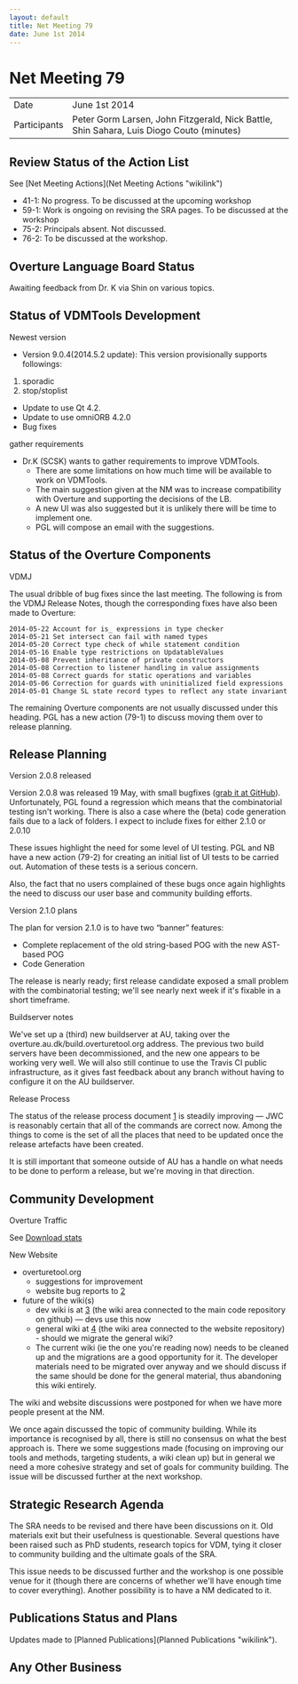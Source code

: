 ```yaml
---
layout: default
title: Net Meeting 79
date: June 1st 2014
---
```


<script src="https://code.jquery.com/jquery-1.11.1.min.js">
</script>
<script src="/javascripts/edit.js"></script>
<script>setEditButonNm();</script>

# Net Meeting 79

|||
|---|---|
| Date | June 1st 2014 |
| Participants | Peter Gorm Larsen, John Fitzgerald, Nick Battle, Shin Sahara, Luis Diogo Couto (minutes) |

Review Status of the Action List
--------------------------------

See [Net Meeting Actions](Net Meeting Actions "wikilink")

-   41-1: No progress. To be discussed at the upcoming workshop
-   59-1: Work is ongoing on revising the SRA pages. To be discussed at
    the workshop
-   75-2: Principals absent. Not discussed.
-   76-2: To be discussed at the workshop.

Overture Language Board Status
------------------------------

Awaiting feedback from Dr. K via Shin on various topics.

Status of VDMTools Development
------------------------------

Newest version

-   Version 9.0.4(2014.5.2 update): This version provisionally supports
    followings:

1.  sporadic
2.  stop/stoplist

-   Update to use Qt 4.2.
-   Update to use omniORB 4.2.0
-   Bug fixes

gather requirements

-   Dr.K (SCSK) wants to gather requirements to improve VDMTools.
    -   There are some limitations on how much time will be available to
        work on VDMTools.
    -   The main suggestion given at the NM was to increase
        compatibility with Overture and supporting the decisions of the
        LB.
    -   A new UI was also suggested but it is unlikely there will be
        time to implement one.
    -   PGL will compose an email with the suggestions.

Status of the Overture Components
---------------------------------

VDMJ

The usual dribble of bug fixes since the last meeting. The following is
from the VDMJ Release Notes, though the corresponding fixes have also
been made to Overture:

`2014-05-22 Account for is_ expressions in type checker`\
`2014-05-21 Set intersect can fail with named types`\
`2014-05-20 Correct type check of while statement condition`\
`2014-05-16 Enable type restrictions on UpdatableValues`\
`2014-05-08 Prevent inheritance of private constructors`\
`2014-05-08 Correction to listener handling in value assignments`\
`2014-05-08 Correct guards for static operations and variables`\
`2014-05-06 Correction for guards with uninitialized field expressions`\
`2014-05-01 Change SL state record types to reflect any state invariant`

The remaining Overture components are not usually discussed under this
heading. PGL has a new action (79-1) to discuss moving them over to
release planning.

Release Planning
----------------

Version 2.0.8 released

Version 2.0.8 was released 19 May, with small bugfixes ([grab it at
GitHub](https://github.com/overturetool/overture/releases/tag/Release%2F2.0.8)).
Unfortunately, PGL found a regression which means that the combinatorial
testing isn't working. There is also a case where the (beta) code
generation fails due to a lack of folders. I expect to include fixes for
either 2.1.0 or 2.0.10

These issues highlight the need for some level of UI testing. PGL and NB
have a new action (79-2) for creating an initial list of UI tests to be
carried out. Automation of these tests is a serious concern.

Also, the fact that no users complained of these bugs once again
highlights the need to discuss our user base and community building
efforts.

Version 2.1.0 plans

The plan for version 2.1.0 is to have two “banner” features:

-   Complete replacement of the old string-based POG with the new
    AST-based POG
-   Code Generation

The release is nearly ready; first release candidate exposed a small
problem with the combinatorial testing; we'll see nearly next week if
it's fixable in a short timeframe.

Buildserver notes

We've set up a (third) new buildserver at AU, taking over the
overture.au.dk/build.overturetool.org address. The previous two build
servers have been decommissioned, and the new one appears to be working
very well. We will also still continue to use the Travis CI public
infrastructure, as it gives fast feedback about any branch without
having to configure it on the AU buildserver.

Release Process

The status of the release process document
[1](https://github.com/overturetool/overture/wiki/Release-Process) is
steadily improving — JWC is reasonably certain that all of the commands
are correct now. Among the things to come is the set of all the places
that need to be updated once the release artefacts have been created.

It is still important that someone outside of AU has a handle on what
needs to be done to perform a release, but we're moving in that
direction.

Community Development
---------------------

Overture Traffic

See [Download
stats](http://sourceforge.net/projects/overture/files/Overture_IDE/stats/timeline)

New Website

-   overturetool.org
    -   suggestions for improvement
    -   website bug reports to
        [2](https://github.com/overturetool/overturetool.github.io/issues)
-   future of the wiki(s)
    -   dev wiki is at
        [3](https://github.com/overturetool/overture/wiki) (the wiki
        area connected to the main code repository on github) — devs use
        this now
    -   general wiki at
        [4](https://github.com/overturetool/overturetool.github.io/wiki)
        (the wiki area connected to the website repository) - should we
        migrate the general wiki?
    -   The current wiki (ie the one you're reading now) needs to be
        cleaned up and the migrations are a good opportunity for it. The
        developer materials need to be migrated over anyway and we
        should discuss if the same should be done for the general
        material, thus abandoning this wiki entirely.

The wiki and website discussions were postponed for when we have more
people present at the NM.

We once again discussed the topic of community building. While its
importance is recognised by all, there is still no consensus on what the
best approach is. There we some suggestions made (focusing on improving
our tools and methods, targeting students, a wiki clean up) but in
general we need a more cohesive strategy and set of goals for community
building. The issue will be discussed further at the next workshop.

Strategic Research Agenda
-------------------------

The SRA needs to be revised and there have been discussions on it. Old
materials exit but their usefulness is questionable. Several questions
have been raised such as PhD students, research topics for VDM, tying it
closer to community building and the ultimate goals of the SRA.

This issue needs to be discussed further and the workshop is one
possible venue for it (though there are concerns of whether we'll have
enough time to cover everything). Another possibility is to have a NM
dedicated to it.

Publications Status and Plans
-----------------------------

Updates made to [Planned Publications](Planned Publications "wikilink").

Any Other Business
------------------

   <div id="edit_page_div"></div>